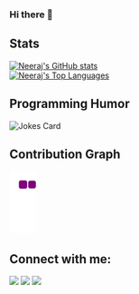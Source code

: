 ### Hi there 👋

## Stats
[![Neeraj's GitHub stats](https://github-readme-stats.vercel.app/api?username=Neeraj-2307&show_icons=true&theme=tokyonight)](https://github.com/Neeraj-2307/github-readme-stats)
<br/>
<a href="https://github.com/Neeraj-2307/github-readme-stats"><img alt="Neeraj's Top Languages" src="https://github-readme-stats.vercel.app/api/top-langs/?username=Neeraj-2307&langs_count=8&count_private=true&layout=compact&theme=react&hide_border=true&bg_color=0D1117" /></a>


## Programming Humor
![Jokes Card](https://readme-jokes.vercel.app/api)


## Contribution Graph
![snake gif](https://github.com/Neeraj-2307/Neeraj-2307/blob/output/github-contribution-grid-snake.gif)

## Connect with me:
<p align="left">

<a href = "https://www.linkedin.com/in/neeraj-joshi-15919019a/"><img src="https://img.icons8.com/fluent/48/000000/linkedin.png"/></a>
<a href = "https://twitter.com/neeraj_2307"><img src="https://img.icons8.com/fluent/48/000000/twitter.png"/></a>
<a href = "https://www.instagram.com/neerajjoshi23_/"><img src="https://img.icons8.com/fluent/48/000000/instagram-new.png"/></a>

</p>

<!--
**Neeraj-2307/Neeraj-2307** is a ✨ _special_ ✨ repository because its `README.md` (this file) appears on your GitHub profile.

Here are some ideas to get you started:

- 🔭 I’m currently working on ...
- 🌱 I’m currently learning ...
- 👯 I’m looking to collaborate on ...
- 🤔 I’m looking for help with ...
- 💬 Ask me about ...
- 📫 How to reach me: ...
- 😄 Pronouns: ...
- ⚡ Fun fact: ...
-->
